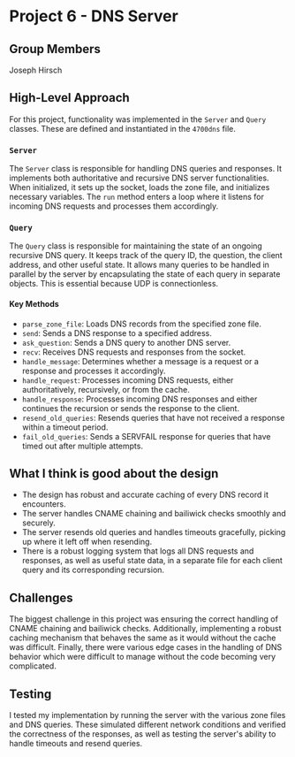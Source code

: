 # Project 6 - DNS Server

## Group Members
Joseph Hirsch

## High-Level Approach
For this project, functionality was implemented in the `Server` and `Query` classes. These are defined and instantiated in the `4700dns` file.

### `Server`

The `Server` class is responsible for handling DNS queries and responses. It
implements both authoritative and recursive DNS server functionalities. When
initialized, it sets up the socket, loads the zone file, and initializes
necessary variables. The `run` method enters a loop where it listens for
incoming DNS requests and processes them accordingly.

### `Query`

The `Query` class is responsible for maintaining the state of an ongoing
recursive DNS query. It keeps track of the query ID, the question, the client
address, and other useful state. It allows many queries to be handled in
parallel by the server by encapsulating the state of each query in separate
objects. This is essential because UDP is connectionless.

#### Key Methods

- `parse_zone_file`: Loads DNS records from the specified zone file.
- `send`: Sends a DNS response to a specified address.
- `ask_question`: Sends a DNS query to another DNS server.
- `recv`: Receives DNS requests and responses from the socket.
- `handle_message`: Determines whether a message is a request or a response and processes it accordingly.
- `handle_request`: Processes incoming DNS requests, either authoritatively,
  recursively, or from the cache.
- `handle_response`: Processes incoming DNS responses and either continues the recursion or sends the response to the client.
- `resend_old_queries`: Resends queries that have not received a response within a timeout period.
- `fail_old_queries`: Sends a SERVFAIL response for queries that have timed out after multiple attempts.

## What I think is good about the design

- The design has robust and accurate caching of every DNS record it encounters.
- The server handles CNAME chaining and bailiwick checks smoothly and securely.
- The server resends old queries and handles timeouts gracefully, picking up
  where it left off when resending.
- There is a robust logging system that logs all DNS requests and responses, as
  well as useful state data, in a separate file for each client query and
  its corresponding recursion.

## Challenges

The biggest challenge in this project was ensuring the correct handling of CNAME
chaining and bailiwick checks. Additionally, implementing a robust caching
mechanism that behaves the same as it would without the cache was difficult.
Finally, there were various edge cases in the handling of DNS behavior which
were difficult to manage without the code becoming very complicated.

## Testing

I tested my implementation by running the server with the various zone files and
DNS queries. These simulated different network conditions and verified the
correctness of the responses, as well as testing the server's ability to handle
timeouts and resend queries.